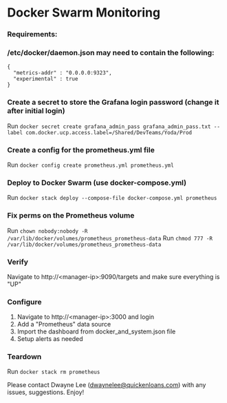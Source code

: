 
# Docker Swarm Monitoring

### Requirements:
### /etc/docker/daemon.json may need to contain the following:
```
{
  "metrics-addr" : "0.0.0.0:9323",
  "experimental" : true
}
```

### Create a secret to store the Grafana login password (change it after initial login)
Run `docker secret create grafana_admin_pass grafana_admin_pass.txt --label com.docker.ucp.access.label=/Shared/DevTeams/Yoda/Prod`

### Create a config for the prometheus.yml file
Run `docker config create prometheus.yml prometheus.yml`

### Deploy to Docker Swarm (use docker-compose.yml)
Run `docker stack deploy --compose-file docker-compose.yml prometheus`

### Fix perms on the Prometheus volume
Run `chown nobody:nobody -R /var/lib/docker/volumes/prometheus_prometheus-data`
Run `chmod 777 -R /var/lib/docker/volumes/prometheus_prometheus-data`

### Verify
Navigate to http://\<manager-ip\>:9090/targets and make sure everything is "UP"

### Configure
1. Navigate to http://\<manager-ip\>:3000 and login
2. Add a "Prometheus" data source
3. Import the dashboard from docker_and_system.json file
4. Setup alerts as needed

### Teardown
Run `docker stack rm prometheus`


Please contact Dwayne Lee (dwaynelee@quickenloans.com) with any issues, suggestions.  Enjoy!

